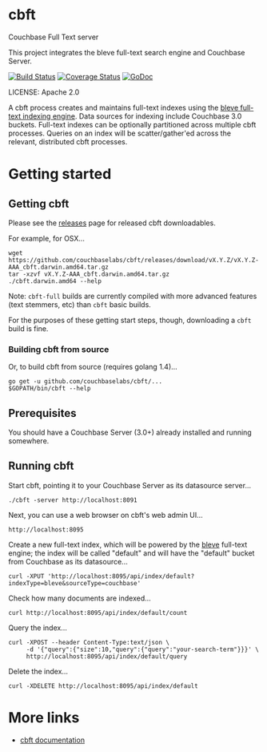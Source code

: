 cbft
====

Couchbase Full Text server

This project integrates the bleve full-text search engine and Couchbase Server.

[![Build Status](https://drone.io/github.com/couchbaselabs/cbft/status.png)](https://drone.io/github.com/couchbaselabs/cbft/latest) [![Coverage Status](https://coveralls.io/repos/couchbaselabs/cbft/badge.png?branch=master)](https://coveralls.io/r/couchbaselabs/cbft?branch=master) [![GoDoc](https://godoc.org/github.com/couchbaselabs/cbft?status.svg)](https://godoc.org/github.com/couchbaselabs/cbft)

LICENSE: Apache 2.0

A cbft process creates and maintains full-text indexes using the
[bleve full-text indexing engine](http://www.blevesearch.com/).  Data
sources for indexing include Couchbase 3.0 buckets.  Full-text indexes
can be optionally partitioned across multiple cbft processes.  Queries
on an index will be scatter/gather'ed across the relevant, distributed
cbft processes.

# Getting started

## Getting cbft

Please see the
[releases](https://github.com/couchbaselabs/cbft/releases) page for
released cbft downloadables.

For example, for OSX...

    wget https://github.com/couchbaselabs/cbft/releases/download/vX.Y.Z/vX.Y.Z-AAA_cbft.darwin.amd64.tar.gz
    tar -xzvf vX.Y.Z-AAA_cbft.darwin.amd64.tar.gz
    ./cbft.darwin.amd64 --help

Note: ```cbft-full``` builds are currently compiled with more advanced
features (text stemmers, etc) than ```cbft``` basic builds.

For the purposes of these getting start steps, though, downloading a
```cbft``` build is fine.

### Building cbft from source

Or, to build cbft from source (requires golang 1.4)...

    go get -u github.com/couchbaselabs/cbft/...
    $GOPATH/bin/cbft --help

## Prerequisites

You should have a Couchbase Server (3.0+) already installed and
running somewhere.

## Running cbft

Start cbft, pointing it to your Couchbase Server as its datasource
server...

    ./cbft -server http://localhost:8091

Next, you can use a web browser on cbft's web admin UI...

    http://localhost:8095

Create a new full-text index, which will be powered by the
[bleve](http://blevesearch.com) full-text engine; the index will be
called "default" and will have the "default" bucket from Couchbase as
its datasource...

    curl -XPUT 'http://localhost:8095/api/index/default?indexType=bleve&sourceType=couchbase'

Check how many documents are indexed...

    curl http://localhost:8095/api/index/default/count

Query the index...

    curl -XPOST --header Content-Type:text/json \
         -d '{"query":{"size":10,"query":{"query":"your-search-term"}}}' \
         http://localhost:8095/api/index/default/query

Delete the index...

    curl -XDELETE http://localhost:8095/api/index/default

# More links

* [cbft documentation](http://labs.couchbase.com/cbft)
